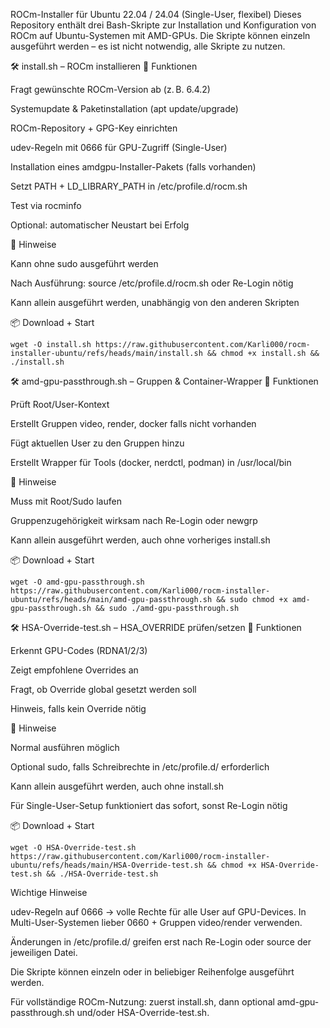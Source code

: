 ROCm-Installer für Ubuntu 22.04 / 24.04 (Single-User, flexibel)
Dieses Repository enthält drei Bash-Skripte zur Installation und Konfiguration von ROCm auf Ubuntu-Systemen mit AMD-GPUs. Die Skripte können einzeln ausgeführt werden – es ist nicht notwendig, alle Skripte zu nutzen.





🛠️ install.sh – ROCm installieren
🚀 Funktionen

Fragt gewünschte ROCm-Version ab (z. B. 6.4.2)

Systemupdate & Paketinstallation (apt update/upgrade)

ROCm-Repository + GPG-Key einrichten

udev-Regeln mit 0666 für GPU-Zugriff (Single-User)

Installation eines amdgpu-Installer-Pakets (falls vorhanden)

Setzt PATH + LD_LIBRARY_PATH in /etc/profile.d/rocm.sh

Test via rocminfo

Optional: automatischer Neustart bei Erfolg

🧩 Hinweise

Kann ohne sudo ausgeführt werden

Nach Ausführung: source /etc/profile.d/rocm.sh oder Re-Login nötig

Kann allein ausgeführt werden, unabhängig von den anderen Skripten

📦 Download + Start

```
wget -O install.sh https://raw.githubusercontent.com/Karli000/rocm-installer-ubuntu/refs/heads/main/install.sh && chmod +x install.sh && ./install.sh
```
🛠️ amd-gpu-passthrough.sh – Gruppen & Container-Wrapper
🚀 Funktionen

Prüft Root/User-Kontext

Erstellt Gruppen video, render, docker falls nicht vorhanden

Fügt aktuellen User zu den Gruppen hinzu

Erstellt Wrapper für Tools (docker, nerdctl, podman) in /usr/local/bin

🧩 Hinweise

Muss mit Root/Sudo laufen

Gruppenzugehörigkeit wirksam nach Re-Login oder newgrp

Kann allein ausgeführt werden, auch ohne vorheriges install.sh

📦 Download + Start

```
wget -O amd-gpu-passthrough.sh https://raw.githubusercontent.com/Karli000/rocm-installer-ubuntu/refs/heads/main/amd-gpu-passthrough.sh && sudo chmod +x amd-gpu-passthrough.sh && sudo ./amd-gpu-passthrough.sh
```
🛠️ HSA-Override-test.sh – HSA_OVERRIDE prüfen/setzen
🚀 Funktionen

Erkennt GPU-Codes (RDNA1/2/3)

Zeigt empfohlene Overrides an

Fragt, ob Override global gesetzt werden soll

Hinweis, falls kein Override nötig

🧩 Hinweise

Normal ausführen möglich

Optional sudo, falls Schreibrechte in /etc/profile.d/ erforderlich

Kann allein ausgeführt werden, auch ohne install.sh

Für Single-User-Setup funktioniert das sofort, sonst Re-Login nötig

📦 Download + Start

```
wget -O HSA-Override-test.sh https://raw.githubusercontent.com/Karli000/rocm-installer-ubuntu/refs/heads/main/HSA-Override-test.sh && chmod +x HSA-Override-test.sh && ./HSA-Override-test.sh
```


Wichtige Hinweise

udev-Regeln auf 0666 → volle Rechte für alle User auf GPU-Devices.
In Multi-User-Systemen lieber 0660 + Gruppen video/render verwenden.

Änderungen in /etc/profile.d/ greifen erst nach Re-Login oder source der jeweiligen Datei.

Die Skripte können einzeln oder in beliebiger Reihenfolge ausgeführt werden.

Für vollständige ROCm-Nutzung: zuerst install.sh, dann optional amd-gpu-passthrough.sh und/oder HSA-Override-test.sh.

